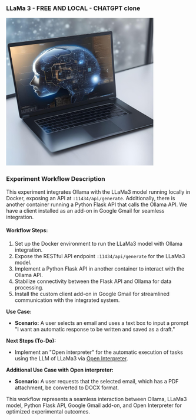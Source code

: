 ### LLaMa 3 - FREE AND LOCAL - CHATGPT clone

<img src="https://github.com/lefevbre-organization/llama3/blob/main/ia.jpg" width="400">

### Experiment Workflow Description

This experiment integrates Ollama with the LLaMa3 model running locally in Docker, exposing an API at `:11434/api/generate`. Additionally, there is another container running a Python Flask API that calls the Ollama API. We have a client installed as an add-on in Google Gmail for seamless integration.

#### Workflow Steps:
1. Set up the Docker environment to run the LLaMa3 model with Ollama integration.
2. Expose the RESTful API endpoint `:11434/api/generate` for the LLaMa3 model.
3. Implement a Python Flask API in another container to interact with the Ollama API.
4. Stabilize connectivity between the Flask API and Ollama for data processing.
5. Install the custom client add-on in Google Gmail for streamlined communication with the integrated system.

**Use Case:**
- **Scenario:** A user selects an email and uses a text box to input a prompt "I want an automatic response to be written and saved as a draft."
  
**Next Steps (To-Do):**
- Implement an "Open interpreter" for the automatic execution of tasks using the LLM of LLaMa3 via [Open Interpreter](https://www.openinterpreter.com).

**Additional Use Case with Open interpreter:**
- **Scenario:** A user requests that the selected email, which has a PDF attachment, be converted to DOCX format.

This workflow represents a seamless interaction between Ollama, LLaMa3 model, Python Flask API, Google Gmail add-on, and Open Interpreter for optimized experimental outcomes.
